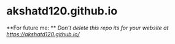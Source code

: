 # akshatd120.github.io
**For future me: **
*Don't delete this repo its for your website at https://akshatd120.github.io/*
